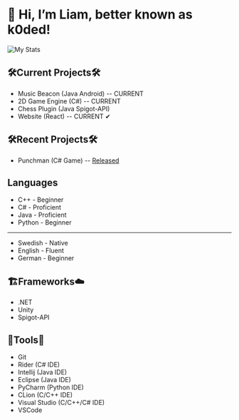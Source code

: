 # 👋 Hi, I’m Liam, better known as k0ded!
![My Stats](https://github-readme-stats.vercel.app/api?username=k0ded&show_icons=true&theme=calm)

## 🛠Current Projects🛠
* Music Beacon (Java Android) -- CURRENT 
* 2D Game Engine (C#) -- CURRENT 
* Chess Plugin (Java Spigot-API)
* Website (React) -- CURRENT ✔

## 🛠Recent Projects🛠
* Punchman (C# Game) -- [Released](https://github.com/olchyk98/punchman/releases/tag/1.0)

## Languages
* C++ - Beginner
* C# - Proficient
* Java - Proficient
* Python - Beginner

---

* Swedish - Native
* English - Fluent
* German - Beginner

## 🏗Frameworks☁
* .NET
* Unity
* Spigot-API

## 🧰Tools🧰
* Git
* Rider (C# IDE)
* Intellij (Java IDE)
* Eclipse (Java IDE)
* PyCharm (Python IDE)
* CLion (C/C++ IDE)
* Visual Studio (C/C++/C# IDE)
* VSCode
